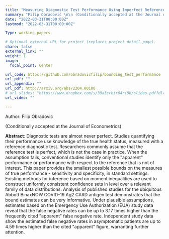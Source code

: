 ```yaml
---
title: "Measuring Diagnostic Test Performance Using Imperfect Reference Tests: A Partial Identification Approach"
summary: "Filip Obradović \n\n (Conditionally accepted at the Journal of Econometrics) \n\n Smallest identification regions for diagnostic test performance measures and their estimation."
date: "2022-03-31T00:00:00Z"
lastmod: "2022-03-31T00:00:00Z"

Type: working_papers

# Optional external URL for project (replaces project detail page).
share: false
external_link: ""
weight: 1
image:
  focal_point: Center

url_code: https://github.com/obradovicfilip/bounding_test_performance
url_pdf: ""
url_appendix: ""
url_pdf: http://arxiv.org/abs/2204.00180
# url_slides: "https://www.dropbox.com/s/39x3crbir04ri8h/slides.pdf?dl=0"
url_video: ""

---
```

Author: Filip Obradović

(Conditionally accepted at the Journal of Econometrics)

**Abstract**: Diagnostic tests are almost never perfect. Studies quantifying their performance use knowledge of the true health status, measured with a reference diagnostic test. Researchers commonly assume that the reference test is perfect, which is not the case in practice. When the assumption fails, conventional studies identify only the "apparent" performance or performance with respect to the reference that is not of interest. This paper provides the smallest possible bounds on the measures of true performance - sensitivity and specificity, in standard settings. Existing methods for inference based on moment inequalities are used to construct uniformly consistent confidence sets in level over a relevant family of data distributions. Analysis of published studies for the ubiquitous Abbott BinaxNOW COVID-19 Ag2 CARD antigen test demonstrates that the bound estimates can be very informative. Under plausible assumptions, estimates based on the Emergency Use Authorization (EUA) study data reveal that the false negative rates can be up to 3.17 times higher than the frequently cited "apparent" false negative rate. Independent study data show the estimated false negative rates in asymptomatic patients are up to 4.59 times higher than the cited "apparent" figure, warranting further attention.
